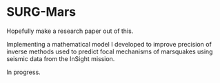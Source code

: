 # SURG-Mars

Hopefully make a research paper out of this.

Implementing a mathematical model I developed to improve precision of inverse methods used
to predict focal mechanisms of marsquakes using seismic data from the InSight mission.

In progress.
